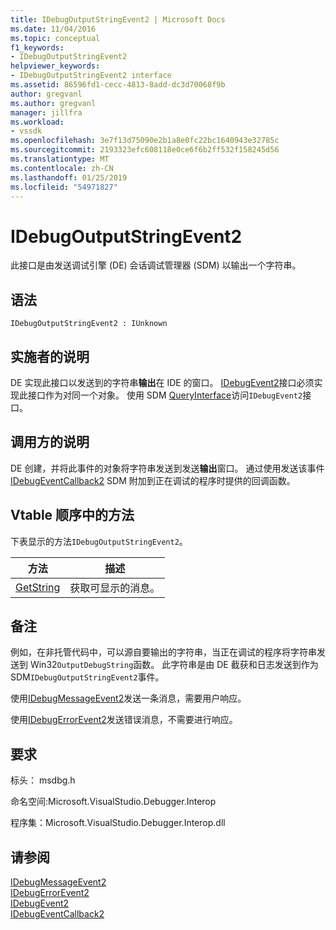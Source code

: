 ```yaml
---
title: IDebugOutputStringEvent2 | Microsoft Docs
ms.date: 11/04/2016
ms.topic: conceptual
f1_keywords:
- IDebugOutputStringEvent2
helpviewer_keywords:
- IDebugOutputStringEvent2 interface
ms.assetid: 86596fd1-cecc-4813-8add-dc3d70068f9b
author: gregvanl
ms.author: gregvanl
manager: jillfra
ms.workload:
- vssdk
ms.openlocfilehash: 3e7f13d75090e2b1a8e0fc22bc1640943e32785c
ms.sourcegitcommit: 2193323efc608118e0ce6f6b2ff532f158245d56
ms.translationtype: MT
ms.contentlocale: zh-CN
ms.lasthandoff: 01/25/2019
ms.locfileid: "54971827"
---
```

# <a name="idebugoutputstringevent2"></a>IDebugOutputStringEvent2
此接口是由发送调试引擎 (DE) 会话调试管理器 (SDM) 以输出一个字符串。  
  
## <a name="syntax"></a>语法  
  
```  
IDebugOutputStringEvent2 : IUnknown  
```  
  
## <a name="notes-for-implementers"></a>实施者的说明  
 DE 实现此接口以发送到的字符串**输出**在 IDE 的窗口。 [IDebugEvent2](../../../extensibility/debugger/reference/idebugevent2.md)接口必须实现此接口作为对同一个对象。 使用 SDM [QueryInterface](/cpp/atl/queryinterface)访问`IDebugEvent2`接口。  
  
## <a name="notes-for-callers"></a>调用方的说明  
 DE 创建，并将此事件的对象将字符串发送到发送**输出**窗口。 通过使用发送该事件[IDebugEventCallback2](../../../extensibility/debugger/reference/idebugeventcallback2.md) SDM 附加到正在调试的程序时提供的回调函数。  
  
## <a name="methods-in-vtable-order"></a>Vtable 顺序中的方法  
 下表显示的方法`IDebugOutputStringEvent2`。  
  
|方法|描述|  
|------------|-----------------|  
|[GetString](../../../extensibility/debugger/reference/idebugoutputstringevent2-getstring.md)|获取可显示的消息。|  
  
## <a name="remarks"></a>备注  
 例如，在非托管代码中，可以源自要输出的字符串，当正在调试的程序将字符串发送到 Win32`OutputDebugString`函数。 此字符串是由 DE 截获和日志发送到作为 SDM`IDebugOutputStringEvent2`事件。  
  
 使用[IDebugMessageEvent2](../../../extensibility/debugger/reference/idebugmessageevent2.md)发送一条消息，需要用户响应。  
  
 使用[IDebugErrorEvent2](../../../extensibility/debugger/reference/idebugerrorevent2.md)发送错误消息，不需要进行响应。  
  
## <a name="requirements"></a>要求  
 标头： msdbg.h  
  
 命名空间:Microsoft.VisualStudio.Debugger.Interop  
  
 程序集：Microsoft.VisualStudio.Debugger.Interop.dll  
  
## <a name="see-also"></a>请参阅  
 [IDebugMessageEvent2](../../../extensibility/debugger/reference/idebugmessageevent2.md)   
 [IDebugErrorEvent2](../../../extensibility/debugger/reference/idebugerrorevent2.md)   
 [IDebugEvent2](../../../extensibility/debugger/reference/idebugevent2.md)   
 [IDebugEventCallback2](../../../extensibility/debugger/reference/idebugeventcallback2.md)